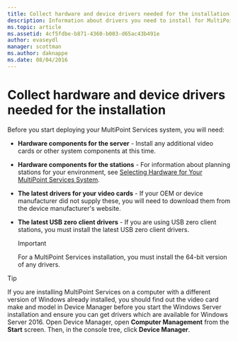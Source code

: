 ```yaml
---
title: Collect hardware and device drivers needed for the installation
description: Information about drivers you need to install for MultiPoint Services
ms.topic: article
ms.assetid: 4cf5fdbe-b871-4360-b003-d65ac43b491e
author: evaseydl
manager: scottman
ms.author: daknappe
ms.date: 08/04/2016
---
```

# Collect hardware and device drivers needed for the installation
Before you start deploying your MultiPoint Services system, you will need:

-   **Hardware components for the server** - Install any additional video cards or other system components at this time.

-   **Hardware components for the stations** - For information about planning stations for your environment, see [Selecting Hardware for Your MultiPoint Services System](./select-hardware-mps.md).
-   **The latest drivers for your video cards** - If your OEM or device manufacturer did not supply these, you will need to download them from the device manufacturer's website.

-   **The latest USB zero client drivers** - If you are using USB zero client stations, you must install the latest USB zero client drivers.

    > [!IMPORTANT]
    > For a MultiPoint Services installation, you must install the 64-bit version of any drivers.

> [!TIP]
> If you are installing MultiPoint Services on a computer with a different version of Windows already installed, you should find out the video card make and model in Device Manager before you start the Windows Server installation and ensure you can get drivers which are available for Windows Server 2016. Open Device Manager, open **Computer Management** from the **Start** screen. Then, in the console tree, click **Device Manager**.
